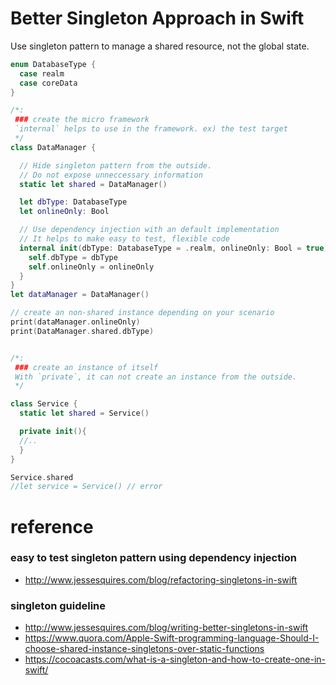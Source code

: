 # Better Singleton Approach in Swift

Use singleton pattern to manage a shared resource, not the global state.

```swift
enum DatabaseType {
  case realm
  case coreData
}

/*:
 ### create the micro framework
 `internal` helps to use in the framework. ex) the test target
 */
class DataManager {

  // Hide singleton pattern from the outside.
  // Do not expose unneccessary information
  static let shared = DataManager()

  let dbType: DatabaseType
  let onlineOnly: Bool

  // Use dependency injection with an default implementation
  // It helps to make easy to test, flexible code
  internal init(dbType: DatabaseType = .realm, onlineOnly: Bool = true){
    self.dbType = dbType
    self.onlineOnly = onlineOnly
  }
}
let dataManager = DataManager()

// create an non-shared instance depending on your scenario
print(dataManager.onlineOnly)
print(DataManager.shared.dbType)


/*:
 ### create an instance of itself
 With `private`, it can not create an instance from the outside.
 */

class Service {
  static let shared = Service()

  private init(){
  //..
  }
}

Service.shared
//let service = Service() // error
```

# reference
### easy to test singleton pattern using dependency injection
- http://www.jessesquires.com/blog/refactoring-singletons-in-swift
### singleton guideline
- http://www.jessesquires.com/blog/writing-better-singletons-in-swift
- https://www.quora.com/Apple-Swift-programming-language-Should-I-choose-shared-instance-singletons-over-static-functions
- https://cocoacasts.com/what-is-a-singleton-and-how-to-create-one-in-swift/
